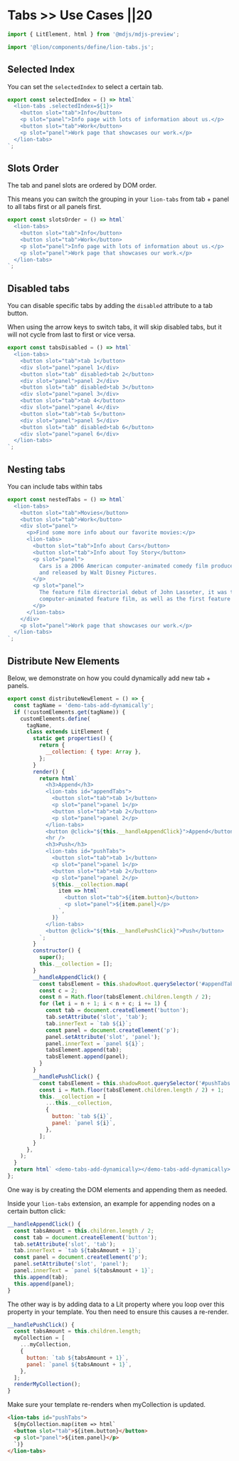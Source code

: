 # Tabs >> Use Cases ||20

```js script
import { LitElement, html } from '@mdjs/mdjs-preview';

import '@lion/components/define/lion-tabs.js';
```

## Selected Index

You can set the `selectedIndex` to select a certain tab.

```js preview-story
export const selectedIndex = () => html`
  <lion-tabs .selectedIndex=${1}>
    <button slot="tab">Info</button>
    <p slot="panel">Info page with lots of information about us.</p>
    <button slot="tab">Work</button>
    <p slot="panel">Work page that showcases our work.</p>
  </lion-tabs>
`;
```

## Slots Order

The tab and panel slots are ordered by DOM order.

This means you can switch the grouping in your `lion-tabs` from tab + panel to all tabs first or all panels first.

```js preview-story
export const slotsOrder = () => html`
  <lion-tabs>
    <button slot="tab">Info</button>
    <button slot="tab">Work</button>
    <p slot="panel">Info page with lots of information about us.</p>
    <p slot="panel">Work page that showcases our work.</p>
  </lion-tabs>
`;
```

## Disabled tabs

You can disable specific tabs by adding the `disabled` attribute to a tab button.

When using the arrow keys to switch tabs, it will skip disabled tabs, but it will not cycle from last to first or vice versa.

```js preview-story
export const tabsDisabled = () => html`
  <lion-tabs>
    <button slot="tab">tab 1</button>
    <div slot="panel">panel 1</div>
    <button slot="tab" disabled>tab 2</button>
    <div slot="panel">panel 2</div>
    <button slot="tab" disabled>tab 3</button>
    <div slot="panel">panel 3</div>
    <button slot="tab">tab 4</button>
    <div slot="panel">panel 4</div>
    <button slot="tab">tab 5</button>
    <div slot="panel">panel 5</div>
    <button slot="tab" disabled>tab 6</button>
    <div slot="panel">panel 6</div>
  </lion-tabs>
`;
```

## Nesting tabs

You can include tabs within tabs

```js preview-story
export const nestedTabs = () => html`
  <lion-tabs>
    <button slot="tab">Movies</button>
    <button slot="tab">Work</button>
    <div slot="panel">
      <p>Find some more info about our favorite movies:</p>
      <lion-tabs>
        <button slot="tab">Info about Cars</button>
        <button slot="tab">Info about Toy Story</button>
        <p slot="panel">
          Cars is a 2006 American computer-animated comedy film produced by Pixar Animation Studios
          and released by Walt Disney Pictures.
        </p>
        <p slot="panel">
          The feature film directorial debut of John Lasseter, it was the first entirely
          computer-animated feature film, as well as the first feature film from Pixar.
        </p>
      </lion-tabs>
    </div>
    <p slot="panel">Work page that showcases our work.</p>
  </lion-tabs>
`;
```

## Distribute New Elements

Below, we demonstrate on how you could dynamically add new tab + panels.

```js preview-story
export const distributeNewElement = () => {
  const tagName = 'demo-tabs-add-dynamically';
  if (!customElements.get(tagName)) {
    customElements.define(
      tagName,
      class extends LitElement {
        static get properties() {
          return {
            __collection: { type: Array },
          };
        }
        render() {
          return html`
            <h3>Append</h3>
            <lion-tabs id="appendTabs">
              <button slot="tab">tab 1</button>
              <p slot="panel">panel 1</p>
              <button slot="tab">tab 2</button>
              <p slot="panel">panel 2</p>
            </lion-tabs>
            <button @click="${this.__handleAppendClick}">Append</button>
            <hr />
            <h3>Push</h3>
            <lion-tabs id="pushTabs">
              <button slot="tab">tab 1</button>
              <p slot="panel">panel 1</p>
              <button slot="tab">tab 2</button>
              <p slot="panel">panel 2</p>
              ${this.__collection.map(
                item => html`
                  <button slot="tab">${item.button}</button>
                  <p slot="panel">${item.panel}</p>
                `,
              )}
            </lion-tabs>
            <button @click="${this.__handlePushClick}">Push</button>
          `;
        }
        constructor() {
          super();
          this.__collection = [];
        }
        __handleAppendClick() {
          const tabsElement = this.shadowRoot.querySelector('#appendTabs');
          const c = 2;
          const n = Math.floor(tabsElement.children.length / 2);
          for (let i = n + 1; i < n + c; i += 1) {
            const tab = document.createElement('button');
            tab.setAttribute('slot', 'tab');
            tab.innerText = `tab ${i}`;
            const panel = document.createElement('p');
            panel.setAttribute('slot', 'panel');
            panel.innerText = `panel ${i}`;
            tabsElement.append(tab);
            tabsElement.append(panel);
          }
        }
        __handlePushClick() {
          const tabsElement = this.shadowRoot.querySelector('#pushTabs');
          const i = Math.floor(tabsElement.children.length / 2) + 1;
          this.__collection = [
            ...this.__collection,
            {
              button: `tab ${i}`,
              panel: `panel ${i}`,
            },
          ];
        }
      },
    );
  }
  return html` <demo-tabs-add-dynamically></demo-tabs-add-dynamically> `;
};
```

One way is by creating the DOM elements and appending them as needed.

Inside your `lion-tabs` extension, an example for appending nodes on a certain button click:

```js
__handleAppendClick() {
  const tabsAmount = this.children.length / 2;
  const tab = document.createElement('button');
  tab.setAttribute('slot', 'tab');
  tab.innerText = `tab ${tabsAmount + 1}`;
  const panel = document.createElement('p');
  panel.setAttribute('slot', 'panel');
  panel.innerText = `panel ${tabsAmount + 1}`;
  this.append(tab);
  this.append(panel);
}
```

The other way is by adding data to a Lit property where you loop over this property in your template.
You then need to ensure this causes a re-render.

```js
__handlePushClick() {
  const tabsAmount = this.children.length;
  myCollection = [
    ...myCollection,
    {
      button: `tab ${tabsAmount + 1}`,
      panel: `panel ${tabsAmount + 1}`,
    },
  ];
  renderMyCollection();
}
```

Make sure your template re-renders when myCollection is updated.

```html
<lion-tabs id="pushTabs">
  ${myCollection.map(item => html`
  <button slot="tab">${item.button}</button>
  <p slot="panel">${item.panel}</p>
  `)}
</lion-tabs>
```
